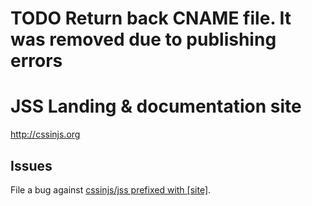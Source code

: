 # TODO Return back CNAME file. It was removed due to publishing errors

# JSS Landing & documentation site

http://cssinjs.org

## Issues

File a bug against [cssinjs/jss prefixed with \[site\]](https://github.com/cssinjs/jss/issues/new?title=[site]%20).
